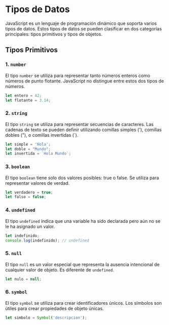 # Tipos de Datos

JavaScript es un lenguaje de programación dinámico que soporta varios tipos de datos. Estos tipos de datos se pueden clasificar en dos categorías principales: tipos primitivos y tipos de objetos.

## Tipos Primitivos

### 1. `number`
El tipo `number` se utiliza para representar tanto números enteros como números de punto flotante. JavaScript no distingue entre estos dos tipos de números.

```javascript
let entero = 42;
let flotante = 3.14;
```

### 2. `string`
El tipo `string` se utiliza para representar secuencias de caracteres. Las cadenas de texto se pueden definir utilizando comillas simples ('), comillas dobles ("), o comillas invertidas (`).

```javascript
let simple = 'Hola';
let doble = "Mundo";
let invertida = `Hola Mundo`;
```

### 3. `boolean`
El tipo `boolean` tiene solo dos valores posibles: true o false. Se utiliza para representar valores de verdad.

``` javascript
let verdadero = true;
let falso = false;
```

### 4. `undefined`
El tipo `undefined` indica que una variable ha sido declarada pero aún no se le ha asignado un valor.

``` javascript
let indefinido;
console.log(indefinido); // undefined
```

### 5. `null`
El tipo `null` es un valor especial que representa la ausencia intencional de cualquier valor de objeto. Es diferente de `undefined`.

``` javascript
let nulo = null;
```

### 6. `symbol`
El tipo `symbol` se utiliza para crear identificadores únicos. Los símbolos son útiles para crear propiedades de objeto únicas.

``` javascript
let simbolo = Symbol('descripcion');
```

